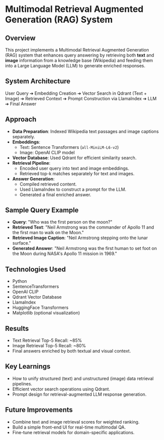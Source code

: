# Multimodal Retrieval Augmented Generation (RAG) System

## Overview
This project implements a Multimodal Retrieval Augmented Generation (RAG) system that enhances query answering by retrieving both **text** and **image** information from a knowledge base (Wikipedia) and feeding them into a Large Language Model (LLM) to generate enriched responses.

## System Architecture
User Query ➔ Embedding Creation ➔ Vector Search in Qdrant (Text + Image) ➔ Retrieved Context ➔ Prompt Construction via LlamaIndex ➔ LLM ➔ Final Answer

## Approach
- **Data Preparation**: Indexed Wikipedia text passages and image captions separately.
- **Embeddings**:
  - Text: Sentence Transformers (`all-MiniLM-L6-v2`)
  - Image: OpenAI CLIP model
- **Vector Database**: Used Qdrant for efficient similarity search.
- **Retrieval Pipeline**:
  - Encoded user query into text and image embeddings.
  - Retrieved top-k matches separately for text and images.
- **Answer Generation**:
  - Compiled retrieved content.
  - Used LlamaIndex to construct a prompt for the LLM.
  - Generated a final enriched answer.

## Sample Query Example
- **Query**: "Who was the first person on the moon?"
- **Retrieved Text**: "Neil Armstrong was the commander of Apollo 11 and the first man to walk on the Moon."
- **Retrieved Image Caption**: "Neil Armstrong stepping onto the lunar surface."
- **Generated Answer**: "Neil Armstrong was the first human to set foot on the Moon during NASA's Apollo 11 mission in 1969."

## Technologies Used
- Python
- SentenceTransformers
- OpenAI CLIP
- Qdrant Vector Database
- LlamaIndex
- HuggingFace Transformers
- Matplotlib (optional visualization)

## Results
- Text Retrieval Top-5 Recall: ~85%
- Image Retrieval Top-5 Recall: ~80%
- Final answers enriched by both textual and visual context.

## Key Learnings
- How to unify structured (text) and unstructured (image) data retrieval pipelines.
- Efficient vector search operations using Qdrant.
- Prompt design for retrieval-augmented LLM response generation.

## Future Improvements
- Combine text and image retrieval scores for weighted ranking.
- Build a simple front-end UI for real-time multimodal QA.
- Fine-tune retrieval models for domain-specific applications.
